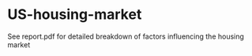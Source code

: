 # US-housing-market
See report.pdf for detailed breakdown of factors influencing the housing market
